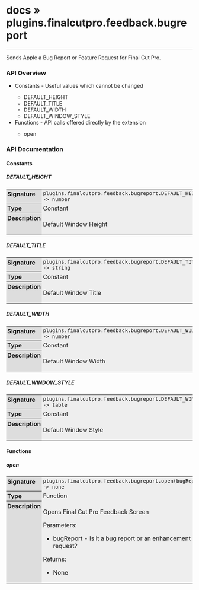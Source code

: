 # [docs](index.md) » plugins.finalcutpro.feedback.bugreport
---

Sends Apple a Bug Report or Feature Request for Final Cut Pro.

<style type="text/css">
	a { text-decoration: none; }
	a:hover { text-decoration: underline; }
	th { background-color: #DDDDDD; vertical-align: top; padding: 3px; }
	td { width: 100%; background-color: #EEEEEE; vertical-align: top; padding: 3px; }
	table { width: 100% ; border: 1px solid #0; text-align: left; }
	section > table table td { width: 0; }
</style>
<link rel="stylesheet" href="../../css/docs.css" type="text/css" media="screen" />
<h3>API Overview</h3>
<ul>
<li>Constants - Useful values which cannot be changed</li>
  <ul>
	<li><a href="#DEFAULT_HEIGHT">DEFAULT_HEIGHT</a></li>
	<li><a href="#DEFAULT_TITLE">DEFAULT_TITLE</a></li>
	<li><a href="#DEFAULT_WIDTH">DEFAULT_WIDTH</a></li>
	<li><a href="#DEFAULT_WINDOW_STYLE">DEFAULT_WINDOW_STYLE</a></li>
  </ul>
<li>Functions - API calls offered directly by the extension</li>
  <ul>
	<li><a href="#open">open</a></li>
  </ul>
</ul>
<h3>API Documentation</h3>
<h4 class="documentation-section">Constants</h4>
  <section id="DEFAULT_HEIGHT">
	<h5><a href="#DEFAULT_HEIGHT">DEFAULT_HEIGHT</a></h5>
	<table>
	  <tr>
		<th>Signature</th>
		<td><code>plugins.finalcutpro.feedback.bugreport.DEFAULT_HEIGHT -&gt; number</code></td>
	  </tr>
	  <tr>
		<th>Type</th>
		<td>Constant</td>
	  </tr>
	  <tr>
		<th>Description</th>
		<td><p>Default Window Height</p>
</td>
	  </tr>
	</table>
  </section>
  <section id="DEFAULT_TITLE">
	<h5><a href="#DEFAULT_TITLE">DEFAULT_TITLE</a></h5>
	<table>
	  <tr>
		<th>Signature</th>
		<td><code>plugins.finalcutpro.feedback.bugreport.DEFAULT_TITLE -&gt; string</code></td>
	  </tr>
	  <tr>
		<th>Type</th>
		<td>Constant</td>
	  </tr>
	  <tr>
		<th>Description</th>
		<td><p>Default Window Title</p>
</td>
	  </tr>
	</table>
  </section>
  <section id="DEFAULT_WIDTH">
	<h5><a href="#DEFAULT_WIDTH">DEFAULT_WIDTH</a></h5>
	<table>
	  <tr>
		<th>Signature</th>
		<td><code>plugins.finalcutpro.feedback.bugreport.DEFAULT_WIDTH -&gt; number</code></td>
	  </tr>
	  <tr>
		<th>Type</th>
		<td>Constant</td>
	  </tr>
	  <tr>
		<th>Description</th>
		<td><p>Default Window Width</p>
</td>
	  </tr>
	</table>
  </section>
  <section id="DEFAULT_WINDOW_STYLE">
	<h5><a href="#DEFAULT_WINDOW_STYLE">DEFAULT_WINDOW_STYLE</a></h5>
	<table>
	  <tr>
		<th>Signature</th>
		<td><code>plugins.finalcutpro.feedback.bugreport.DEFAULT_WINDOW_STYLE -&gt; table</code></td>
	  </tr>
	  <tr>
		<th>Type</th>
		<td>Constant</td>
	  </tr>
	  <tr>
		<th>Description</th>
		<td><p>Default Window Style</p>
</td>
	  </tr>
	</table>
  </section>
<h4 class="documentation-section">Functions</h4>
  <section id="open">
	<h5><a href="#open">open</a></h5>
	<table>
	  <tr>
		<th>Signature</th>
		<td><code>plugins.finalcutpro.feedback.bugreport.open(bugReport) -&gt; none</code></td>
	  </tr>
	  <tr>
		<th>Type</th>
		<td>Function</td>
	  </tr>
	  <tr>
		<th>Description</th>
		<td><p>Opens Final Cut Pro Feedback Screen</p>
<p>Parameters:</p>
<ul>
<li>bugReport - Is it a bug report or an enhancement request?</li>
</ul>
<p>Returns:</p>
<ul>
<li>None</li>
</ul>
</td>
	  </tr>
	</table>
  </section>
